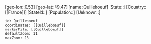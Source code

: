 ﻿---
location: [49.47,0.53]
mapzoom: [7,12] 
mapmarker: city 
type: City
tags:
- geo/City


SpocWebEntityId: 33582
isDeleted: false
confidential: public

---
[geo-lon::0.53]
[geo-lat::49.47]
[name::Quilleboeuf]
[State::]
[Country::[[France]]]
[StateId::]
[Population::]
[Unknown::]


```leaflet
id: Quilleboeuf
coordinates: [[Quilleboeuf]]
markerFile: [[Quilleboeuf]]
defaultZoom: 11 
maxZoom: 18
```
